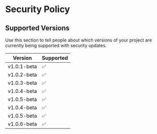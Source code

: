 # Security Policy

## Supported Versions

Use this section to tell people about which versions of your project are
currently being supported with security updates.

| Version | Supported          |
| ------- | ------------------
| v1.0.1-beta   | :white_check_mark: |
| v1.0.2-beta   | :white_check_mark: |
| v1.0.3-beta   | :white_check_mark: |
| v1.0.4-beta   | :white_check_mark: |
| v1.0.5-beta   | :white_check_mark: |
| v1.0.4-beta   | :white_check_mark: |
| v1.0.5-beta   | :white_check_mark: |
| v1.0.6-beta   | :white_check_mark: |
